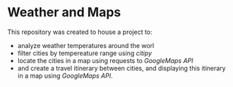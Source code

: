 # Weather and Maps
This repository was created to house a project to:
- analyze weather temperatures around the worl 
- filter cities by tempereature range using *citipy*
- locate the cities in a map using requests to *GoogleMaps API*
-  and create a travel itinerary between cities, and displaying this itinerary in a map using *GoogleMaps API*.